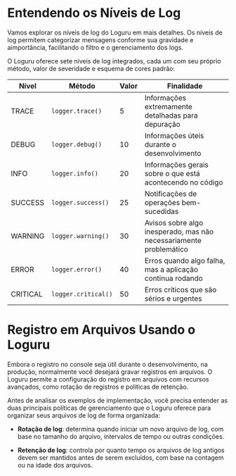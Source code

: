 # Entendendo os Níveis de Log

Vamos explorar os níveis de log do Loguru em mais detalhes. Os níveis de log permitem categorizar
mensagens conforme sua gravidade e aimportância, facilitando o filtro e o gerenciamento dos logs.

O Loguru oferece sete níveis de log integrados, cada um com seu próprio método, valor de 
severidade e esquema de cores padrão:

| Nível      | Método               | Valor | Finalidade                                                                |
|------------|----------------------|-------|---------------------------------------------------------------------------|
| TRACE      | `logger.trace()`     | 5     | Informações extremamente detalhadas para depuração                        |
| DEBUG      | `logger.debug()`     | 10    | Informações úteis durante o desenvolvimento                               |
| INFO       | `logger.info()`      | 20    | Informações gerais sobre o que está acontecendo no código                 |
| SUCCESS    | `logger.success()`   | 25    | Notificações de operações bem-sucedidas                                   |
| WARNING    | `logger.warning()`   | 30    | Avisos sobre algo inesperado, mas não necessariamente problemático        |
| ERROR      | `logger.error()`     | 40    | Erros quando algo falha, mas a aplicação continua rodando                 |
| CRITICAL   | `logger.critical()`  | 50    | Erros críticos que são sérios e urgentes                                  |


# Registro em Arquivos Usando o Loguru

Embora o registro no console seja útil durante o desenvolvimento, na produção, normalmente você
desejará gravar registros em arquivos. O Loguru permite a configuração do registro em arquivos
com recursos avançados, como rotação de registros e políticas de retenção.

Antes de analisar os exemplos de implementação, você precisa entender as duas principais políticas
de gerenciamento que o Loguru oferece para organizar seus arquivos de log de forma organizada:

- **Rotação de log**: determina quando iniciar um novo arquivo de log, com base no tamanho do
arquivo, intervalos de tempo ou outras condições.

- **Retenção de log**: controla por quanto tempo os arquivos de log antigos devem ser mantidos
antes de serem excluídos, com base na contagem ou na idade dos arquivos.
